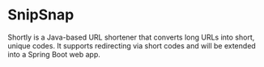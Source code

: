 # SnipSnap
Shortly is a Java-based URL shortener that converts long URLs into short, unique codes.   It supports redirecting via short codes and will be extended into a Spring Boot web app.
